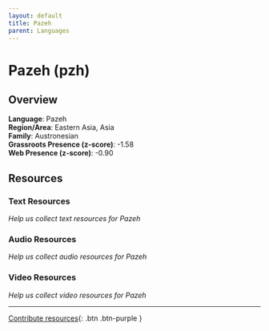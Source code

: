 ```yaml
---
layout: default
title: Pazeh
parent: Languages
---
```


# Pazeh (pzh)

## Overview

**Language**: Pazeh  
**Region/Area**: Eastern Asia, Asia  
**Family**: Austronesian  
**Grassroots Presence (z-score)**: -1.58  
**Web Presence (z-score)**: -0.90  

## Resources

### Text Resources
*Help us collect text resources for Pazeh*

### Audio Resources
*Help us collect audio resources for Pazeh*

### Video Resources
*Help us collect video resources for Pazeh*

---

[Contribute resources](https://forms.office.com/e/1SfLJx3u1r){: .btn .btn-purple }
